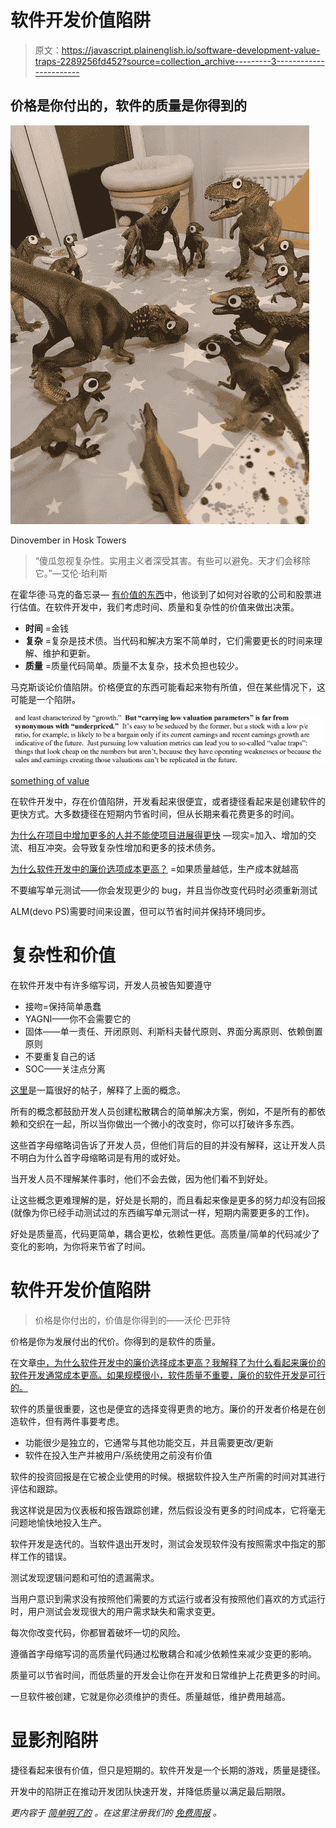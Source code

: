 # 软件开发价值陷阱

> 原文：<https://javascript.plainenglish.io/software-development-value-traps-2289256fd452?source=collection_archive---------3----------------------->

## 价格是你付出的，软件的质量是你得到的

![](img/4a09c40d4a433dd3b7c818a3f8ee1001.png)

Dinovember in Hosk Towers

> “傻瓜忽视复杂性。实用主义者深受其害。有些可以避免。天才们会移除它。”—艾伦·珀利斯

在霍华德·马克的备忘录— [有价值的东西](https://www.oaktreecapital.com/docs/default-source/memos/something-of-value.pdf)中，他谈到了如何对谷歌的公司和股票进行估值。在软件开发中，我们考虑时间、质量和复杂性的价值来做出决策。

*   **时间** =金钱
*   **复杂** =复杂是技术债。当代码和解决方案不简单时，它们需要更长的时间来理解、维护和更新。
*   **质量** =质量代码简单。质量不太复杂，技术负担也较少。

马克斯谈论价值陷阱。价格便宜的东西可能看起来物有所值，但在某些情况下，这可能是一个陷阱。

![](img/a65e6f2236add8b8a87ffb0a11a2974f.png)

[something of value](https://www.oaktreecapital.com/docs/default-source/memos/something-of-value.pdf)

在软件开发中，存在价值陷阱，开发看起来很便宜，或者捷径看起来是创建软件的更快方式。大多数捷径在短期内节省时间，但从长期来看花费更多的时间。

[为什么在项目中增加更多的人并不能使项目进展得更快](https://blog.devgenius.io/why-adding-more-people-to-a-project-doesnt-make-it-go-faster-703f9f56eea5) —现实=加入、增加的交流、相互冲突。会导致复杂性增加和更多的技术债务。

[为什么软件开发中的廉价选项成本更高？](https://blog.devgenius.io/why-the-cheap-option-in-software-development-cost-more-dfce7f32c728) =如果质量越低，生产成本就越高

不要编写单元测试——你会发现更少的 bug，并且当你改变代码时必须重新测试

ALM(devo PS)需要时间来设置，但可以节省时间并保持环境同步。

# **复杂性和价值**

在软件开发中有许多缩写词，开发人员被告知要遵守

*   接吻=保持简单愚蠢
*   YAGNI——你不会需要它的
*   固体——单一责任、开闭原则、利斯科夫替代原则、界面分离原则、依赖倒置原则
*   不要重复自己的话
*   SOC——关注点分离

[这里](https://blog.bitsrc.io/kiss-solid-yagni-and-other-fun-acronyms-b5d207530335)是一篇很好的帖子，解释了上面的概念。

所有的概念都鼓励开发人员创建松散耦合的简单解决方案，例如，不是所有的都依赖和交织在一起，所以当你做出一个微小的改变时，你可以打破许多东西。

这些首字母缩略词告诉了开发人员，但他们背后的目的并没有解释，这让开发人员不明白为什么首字母缩略词是有用的或好处。

当开发人员不理解某件事时，他们不会去做，因为他们看不到好处。

让这些概念更难理解的是，好处是长期的，而且看起来像是更多的努力却没有回报(就像为你已经手动测试过的东西编写单元测试一样，短期内需要更多的工作)。

好处是质量高，代码更简单，耦合更松，依赖性更低。高质量/简单的代码减少了变化的影响，为你将来节省了时间。

# **软件开发价值陷阱**

> 价格是你付出的，价值是你得到的——沃伦·巴菲特

价格是你为发展付出的代价。你得到的是软件的质量。

在文章[中，为什么软件开发中的廉价选择成本更高？我解释了为什么看起来廉价的软件开发通常成本更高。如果规模很小，软件质量不重要，廉价的软件开发是可行的。](https://blog.devgenius.io/why-the-cheap-option-in-software-development-cost-more-dfce7f32c728)

软件的质量很重要，这也是便宜的选择变得更贵的地方。廉价的开发者价格是在创造软件，但有两件事要考虑。

*   功能很少是独立的，它通常与其他功能交互，并且需要更改/更新
*   软件在投入生产并被用户/系统使用之前没有价值

软件的投资回报是在它被企业使用的时候。根据软件投入生产所需的时间对其进行评估和跟踪。

我这样说是因为仪表板和报告跟踪创建，然后假设没有更多的时间成本，它将毫无问题地愉快地投入生产。

软件开发是迭代的。当软件退出开发时，测试会发现软件没有按照需求中指定的那样工作的错误。

测试发现逻辑问题和可怕的遗漏需求。

当用户意识到需求没有按照他们需要的方式运行或者没有按照他们喜欢的方式运行时，用户测试会发现很大的用户需求缺失和需求变更。

每次你改变代码，你都冒着破坏一切的风险。

遵循首字母缩写词的高质量代码通过松散耦合和减少依赖性来减少变更的影响。

质量可以节省时间，而低质量的开发会让你在开发和日常维护上花费更多的时间。

一旦软件被创建，它就是你必须维护的责任。质量越低，维护费用越高。

# 显影剂陷阱

捷径看起来很有价值，但只是短期的。软件开发是一个长期的游戏，质量是捷径。

开发中的陷阱正在推动开发团队快速开发，并降低质量以满足最后期限。

*更内容于* [*简单明了的*](http://plainenglish.io/) *。在这里注册我们的* [*免费周报*](http://newsletter.plainenglish.io/) *。*